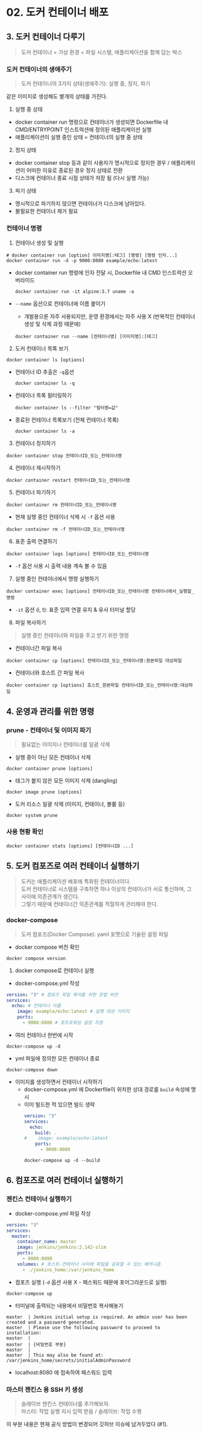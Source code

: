 # 02. 도커 컨테이너 배포  


## 3. 도커 컨테이너 다루기  
> 도커 컨테이너 = 가상 환경 = 파일 시스템, 애플리케이션을 함께 담는 박스  

### 도커 컨테이너의 생애주기  
> 도커 컨테이너의 3가지 상태(생애주기): 실행 중, 정지, 파기  

같은 이미지로 생성해도 별개의 상태를 가진다.  

1. 실행 중 상태   
- docker container run 명령으로 컨테이너가 생성되면 Dockerfile 내 CMD/ENTRYPOINT 인스트럭션에 정의된 애플리케이션 실행 
- 애플리케이션이 실행 중인 상태 = 컨테이너의 실행 중 상태

2. 정지 상태  
- docker container stop 등과 같이 사용자가 명시적으로 정지한 경우 / 애플리케이션이 어떠한 이유로 종료된 경우 정지 상태로 전환  
- 디스크에 컨테이너 종료 시점 상태가 저장 됨 (다시 실행 가능)  

3. 파기 상태  
- 명시적으로 파기하지 않으면 컨테이너가 디스크에 남아있다.  
- 불필요한 컨테이너 제거 필요  

### 컨테이너 명령  

1. 컨테이너 생성 및 실행
```shell
# docker container run [option] 이미지명[:태그] [명령] [명령 인자...]
docker container run -d -p 9000:8080 example/echo:latest  
```

- docker container run 명령에 인자 전달 시, Dockerfile 내 CMD 인스트럭션 오버라이드  
    ```shell
    docker container run -it alpine:3.7 uname -a  
    ```

- `--name` 옵션으로 컨테이너에 이름 붙이기  
  - 개발용으론 자주 사용되지만, 운영 환경에서는 자주 사용 X (반복적인 컨테이너 생성 및 삭제 과정 때문에) 
  ```shell
  docker container run --name [컨테이너명] [이미지명]:[태그]
  ```


2. 도커 컨테이너 목록 보기  
```shell
docker container ls [options]
```

- 컨테이너 ID  추출은 `-q`옵션 
    ```shell
    docker container ls -q 
    ```

- 컨테이너 목록 필터링하기  
    ```shell
    docker container ls --filter "필터명=값"
    ```

- 종료된 컨테이너 목록보기 (전체 컨테이너 목록)
    ```shell
    docker container ls -a 
    ```

3. 컨테이너 정지하기 
```shell
docker container stop 컨테이너ID_또는_컨테이너명
```

4. 컨테이너 재시작하기  
```shell
docker container restart 컨테이너ID_또는_컨테이너명 
```

5. 컨테이너 파기하기  
```shell
docker container rm 컨테이너ID_또는_컨테이너명
```

- 현재 실행 중인 컨테이너 삭제 시 `-f` 옵션 사용 
```shell
docker container rm -f 컨테이너ID_또는_컨테이너명
```

6. 표준 출력 연결하기 
```shell
docker container logs [options] 컨테이너ID_또는_컨테이너명
```
- `-f` 옵션 사용 시 출력 내용 계속 볼 수 있음  

7. 실행 중인 컨테이너에서 명령 실행하기 
```shell
docker container exec [options] 컨테이너ID_또는_컨테이너명 컨테이너에서_실행할_명령  
```
- `-it` 옵션 (i, t): 표준 입력 연결 유지 & 유사 터미널 할당   


8. 파일 복사하기
> 실행 중인 컨테이너와 파일을 주고 받기 위한 명령  

- 컨테이너간 파일 복사 
```shell
docker container cp [options] 컨테이너ID_또는_컨테이너명:원본파일 대상파일
```

- 컨테이너와 호스트 간 파일 복사 
```shell
docker container cp [options] 호스트_원본파일 컨테이너ID_또는_컨테이너명:대상파일
```

## 4. 운영과 관리를 위한 명령 
### prune - 컨테이너 및 이미지 파기
> 필요없는 이미지나 컨테이너를 일괄 삭제


- 실행 중이 아닌 모든 컨테이너 삭제
```shell
docker container prune [options]
```


- 태그가 붙지 않은 모든 이미지 삭제 (dangling)
```shell
docker image prune [options]
```

- 도커 리소스 일괄 삭제 (이미지, 컨테이너, 볼륨 등)  
```shell
docker system prune 
```

### 사용 현황 확인
```shell
docker container stats [options] [컨테이너ID ...]
```

## 5. 도커 컴포즈로 여러 컨테이너 실행하기  
> 도커는 애플리케이션 배포에 특화된 컨테이너이다.  
> 도커 컨테이너로 시스템을 구축하면 하나 이상의 컨테이너가 서로 통신하며, 그 사이에 의존관계가 생긴다.  
> 그렇기 때문에 컨테이너간 의존관계를 적절하게 관리해야 한다.  

### docker-compose 
> 도커 컴포즈(Docker Compose): yaml 포맷으로 기술된 설정 파일  

- docker compose 버전 확인
```shell
docker compose version
```

1. docker compose로 컨테이너 실행  
- docker-compose.yml 작성 
```yml
version: "3" # 컴포즈 파일 해석을 위한 문법 버전 
services:
  echo: # 컨테이너 이름
    image: example/echo:latest # 실행 대상 이미지 
    ports:
      - 9000:8080 # 포트포워딩 설정 지정  
```
- 여러 컨테이너 한번에 시작 
```shell
docker-compose up -d 
```

- yml 파일에 정의한 모든 컨테이너 종료 
```shell
docker-compose down 
```

- 이미지를 생성하면서 컨테이너 시작하기
  - docker-compose.yml 에 Dockerfile이 위치한 상대 경로를 `build` 속성에 명시   
  - 이미 빌드한 적 있으면 빌드 생략
    ```yml
    version: "3"
    services:
      echo:
        build: .
    #    image: example/echo:latest
        ports:
          - 9000:8080
    ```
    ```shell
    docker-compose up -d --build 
    ```
    
## 6. 컴포즈로 여러 컨테이너 실행하기  

### 젠킨스 컨테이너 실행하기
- docker-compose.yml 파일 작성 
```yml
version: "3"
services:
  master:
    container_name: master
    image: jenkins/jenkins:2.142-slim
    ports:
      - 8080:8080
    volumes: # 호스트-컨테이너 사이에 파일을 공유할 수 있는 메커니즘  
      - ./jenkins_home:/var/jenkins_home
```

- 컴포즈 실행 (`-d` 옵션 사용 X - 패스워드 때문에 포어그라운드로 실행) 
```shell
docker-compose up 
```

- 터미널에 출력되는 내용에서 비밀번호 복사해놓기
```shell
master  | Jenkins initial setup is required. An admin user has been created and a password generated.
master  | Please use the following password to proceed to installation:
master  | 
master  | {비밀번호 부분}
master  | 
master  | This may also be found at: /var/jenkins_home/secrets/initialAdminPassword
```

- localhost:8080 에 접속하여 패스워드 입력

### 마스터 젠킨스 용 SSH 키 생성  
> 슬레이브 젠킨스 컨테이너를 추가해보자.   
> 마스터: 작업 실행 지시 입력 받음 / 슬레이브: 작업 수행

이 부분 내용은 현재 공식 방법이 변경되어 깃허브 이슈에 남겨두었다 (#1). 

